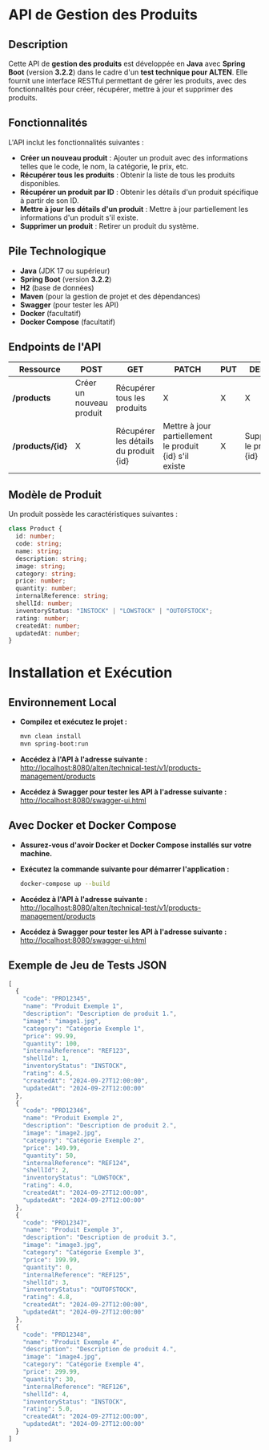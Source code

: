 # API de Gestion des Produits

## Description

Cette API de **gestion des produits** est développée en **Java** avec **Spring Boot** (version **3.2.2**) dans le cadre d'un **test technique pour ALTEN**. Elle fournit une interface RESTful permettant de gérer les produits, avec des fonctionnalités pour créer, récupérer, mettre à jour et supprimer des produits.

## Fonctionnalités

L'API inclut les fonctionnalités suivantes :

- **Créer un nouveau produit** : Ajouter un produit avec des informations telles que le code, le nom, la catégorie, le prix, etc.
- **Récupérer tous les produits** : Obtenir la liste de tous les produits disponibles.
- **Récupérer un produit par ID** : Obtenir les détails d'un produit spécifique à partir de son ID.
- **Mettre à jour les détails d'un produit** : Mettre à jour partiellement les informations d'un produit s'il existe.
- **Supprimer un produit** : Retirer un produit du système.

## Pile Technologique

- **Java** (JDK 17 ou supérieur)
- **Spring Boot** (version **3.2.2**)
- **H2** (base de données)
- **Maven** (pour la gestion de projet et des dépendances)
- **Swagger** (pour tester les API)
- **Docker** (facultatif)
- **Docker Compose** (facultatif)

## Endpoints de l'API

| Ressource           | POST                   | GET                            | PATCH                                    | PUT | DELETE           |
| ------------------  | ---------------------- | ------------------------------ | ---------------------------------------- | --- | ---------------- |
| **/products**       | Créer un nouveau produit | Récupérer tous les produits     | X                                        | X   | X                |
| **/products/{id}**  | X                      | Récupérer les détails du produit {id} | Mettre à jour partiellement le produit {id} s'il existe | X   | Supprimer le produit {id} |

## Modèle de Produit

Un produit possède les caractéristiques suivantes :

```typescript
class Product {
  id: number;
  code: string;
  name: string;
  description: string;
  image: string;
  category: string;
  price: number;
  quantity: number;
  internalReference: string;
  shellId: number;
  inventoryStatus: "INSTOCK" | "LOWSTOCK" | "OUTOFSTOCK";
  rating: number;
  createdAt: number;
  updatedAt: number;
}
```
# Installation et Exécution

## Environnement Local

- **Compilez et exécutez le projet :**

  ```bash
  mvn clean install
  mvn spring-boot:run
  ```

- **Accédez à l'API à l'adresse suivante :** [http://localhost:8080/alten/technical-test/v1/products-management/products](http://localhost:8080/alten/technical-test/v1/products-management/products)

- **Accédez à Swagger pour tester les API à l'adresse suivante :** [http://localhost:8080/swagger-ui.html](http://localhost:8080/swagger-ui.html)

## Avec Docker et Docker Compose

- **Assurez-vous d'avoir Docker et Docker Compose installés sur votre machine.**

- **Exécutez la commande suivante pour démarrer l'application :**

  ```bash
  docker-compose up --build
  ```

- **Accédez à l'API à l'adresse suivante :** [http://localhost:8080/alten/technical-test/v1/products-management/products](http://localhost:8080/alten/technical-test/v1/products-management/products)

- **Accédez à Swagger pour tester les API à l'adresse suivante :** [http://localhost:8080/swagger-ui.html](http://localhost:8080/swagger-ui.html)

## Exemple de Jeu de Tests JSON

```typescript
[
  {
    "code": "PRD12345",
    "name": "Produit Exemple 1",
    "description": "Description de produit 1.",
    "image": "image1.jpg",
    "category": "Catégorie Exemple 1",
    "price": 99.99,
    "quantity": 100,
    "internalReference": "REF123",
    "shellId": 1,
    "inventoryStatus": "INSTOCK",
    "rating": 4.5,
    "createdAt": "2024-09-27T12:00:00",
    "updatedAt": "2024-09-27T12:00:00"
  },
  {
    "code": "PRD12346",
    "name": "Produit Exemple 2",
    "description": "Description de produit 2.",
    "image": "image2.jpg",
    "category": "Catégorie Exemple 2",
    "price": 149.99,
    "quantity": 50,
    "internalReference": "REF124",
    "shellId": 2,
    "inventoryStatus": "LOWSTOCK",
    "rating": 4.0,
    "createdAt": "2024-09-27T12:00:00",
    "updatedAt": "2024-09-27T12:00:00"
  },
  {
    "code": "PRD12347",
    "name": "Produit Exemple 3",
    "description": "Description de produit 3.",
    "image": "image3.jpg",
    "category": "Catégorie Exemple 3",
    "price": 199.99,
    "quantity": 0,
    "internalReference": "REF125",
    "shellId": 3,
    "inventoryStatus": "OUTOFSTOCK",
    "rating": 4.8,
    "createdAt": "2024-09-27T12:00:00",
    "updatedAt": "2024-09-27T12:00:00"
  },
  {
    "code": "PRD12348",
    "name": "Produit Exemple 4",
    "description": "Description de produit 4.",
    "image": "image4.jpg",
    "category": "Catégorie Exemple 4",
    "price": 299.99,
    "quantity": 30,
    "internalReference": "REF126",
    "shellId": 4,
    "inventoryStatus": "INSTOCK",
    "rating": 5.0,
    "createdAt": "2024-09-27T12:00:00",
    "updatedAt": "2024-09-27T12:00:00"
  }
]
```